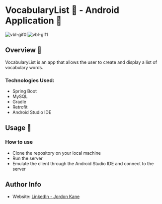 # VocabularyList 📝 - Android Application 📱
![vbl-gif0](https://github.com/jordonkane/vbl-app/assets/55868384/1ac2d129-3acb-4942-81a0-ef29d3ce41bc)
![vbl-gif1](https://github.com/jordonkane/vbl-app/assets/55868384/63b92877-0587-4bc1-b823-a4c53dd9bbcb)

## Overview :sunflower:
VocabularyList is an app that allows the user to create and display a list of vocabulary words.

### Technologies Used:
- Spring Boot
- MySQL
- Gradle
- Retrofit
- Android Studio IDE

## Usage :wrench:
### How to use
- Clone the repository on your local machine
- Run the server
- Emulate the client through the Android Studio IDE and connect to the server

## Author Info
- Website: [LinkedIn - Jordon Kane](https://www.linkedin.com/in/jordonkane/)
